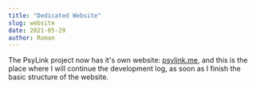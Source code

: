 ```yaml
---
title: "Dedicated Website"
slug: website
date: 2021-05-29
author: Roman
---
```


The PsyLink project now has it's own website: [psylink.me](https://psylink.me),
and this is the place where I will continue the development log, as soon as I
finish the basic structure of the website.
